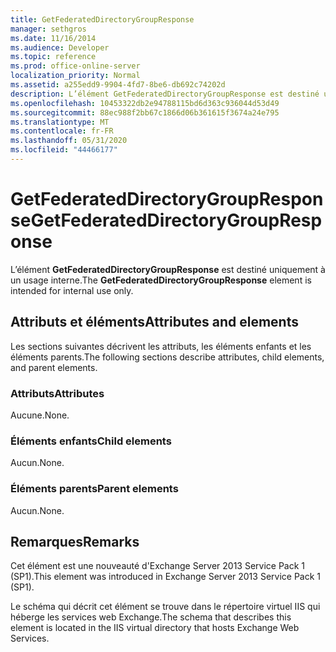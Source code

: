 ```yaml
---
title: GetFederatedDirectoryGroupResponse
manager: sethgros
ms.date: 11/16/2014
ms.audience: Developer
ms.topic: reference
ms.prod: office-online-server
localization_priority: Normal
ms.assetid: a255edd9-9904-4fd7-8be6-db692c74202d
description: L’élément GetFederatedDirectoryGroupResponse est destiné uniquement à un usage interne.
ms.openlocfilehash: 10453322db2e94788115bd6d363c936044d53d49
ms.sourcegitcommit: 88ec988f2bb67c1866d06b361615f3674a24e795
ms.translationtype: MT
ms.contentlocale: fr-FR
ms.lasthandoff: 05/31/2020
ms.locfileid: "44466177"
---
```

# <a name="getfederateddirectorygroupresponse"></a><span data-ttu-id="928b5-103">GetFederatedDirectoryGroupResponse</span><span class="sxs-lookup"><span data-stu-id="928b5-103">GetFederatedDirectoryGroupResponse</span></span>

<span data-ttu-id="928b5-104">L’élément **GetFederatedDirectoryGroupResponse** est destiné uniquement à un usage interne.</span><span class="sxs-lookup"><span data-stu-id="928b5-104">The **GetFederatedDirectoryGroupResponse** element is intended for internal use only.</span></span> 

## <a name="attributes-and-elements"></a><span data-ttu-id="928b5-105">Attributs et éléments</span><span class="sxs-lookup"><span data-stu-id="928b5-105">Attributes and elements</span></span>

<span data-ttu-id="928b5-106">Les sections suivantes décrivent les attributs, les éléments enfants et les éléments parents.</span><span class="sxs-lookup"><span data-stu-id="928b5-106">The following sections describe attributes, child elements, and parent elements.</span></span>
  
### <a name="attributes"></a><span data-ttu-id="928b5-107">Attributs</span><span class="sxs-lookup"><span data-stu-id="928b5-107">Attributes</span></span>

<span data-ttu-id="928b5-108">Aucune.</span><span class="sxs-lookup"><span data-stu-id="928b5-108">None.</span></span>
  
### <a name="child-elements"></a><span data-ttu-id="928b5-109">Éléments enfants</span><span class="sxs-lookup"><span data-stu-id="928b5-109">Child elements</span></span>

<span data-ttu-id="928b5-110">Aucun.</span><span class="sxs-lookup"><span data-stu-id="928b5-110">None.</span></span>
  
### <a name="parent-elements"></a><span data-ttu-id="928b5-111">Éléments parents</span><span class="sxs-lookup"><span data-stu-id="928b5-111">Parent elements</span></span>

<span data-ttu-id="928b5-112">Aucun.</span><span class="sxs-lookup"><span data-stu-id="928b5-112">None.</span></span>
  
## <a name="remarks"></a><span data-ttu-id="928b5-113">Remarques</span><span class="sxs-lookup"><span data-stu-id="928b5-113">Remarks</span></span>

<span data-ttu-id="928b5-114">Cet élément est une nouveauté d'Exchange Server 2013 Service Pack 1 (SP1).</span><span class="sxs-lookup"><span data-stu-id="928b5-114">This element was introduced in Exchange Server 2013 Service Pack 1 (SP1).</span></span>
  
<span data-ttu-id="928b5-115">Le schéma qui décrit cet élément se trouve dans le répertoire virtuel IIS qui héberge les services web Exchange.</span><span class="sxs-lookup"><span data-stu-id="928b5-115">The schema that describes this element is located in the IIS virtual directory that hosts Exchange Web Services.</span></span>
  

